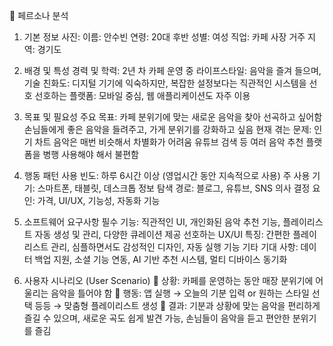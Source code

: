 📌 페르소나 분석
1. 기본 정보
사진: 
이름: 안수빈
연령: 20대 후반
성별: 여성
직업: 카페 사장
거주 지역: 경기도

2. 배경 및 특성
경력 및 학력: 2년 차 카페 운영 중
라이프스타일: 음악을 즐겨 들으며, 
기술 친화도: 디지털 기기에 익숙하지만, 복잡한 설정보다는 직관적인 시스템을 선호
선호하는 플랫폼: 모바일 중심, 웹 애플리케이션도 자주 이용

3. 목표 및 필요성
주요 목표:
카페 분위기에 맞는 새로운 음악을 찾아 선곡하고 싶어함
손님들에게 좋은 음악을 들려주고, 가게 분위기를 강화하고 싶음
현재 겪는 문제:
인기 차트 음악은 매번 비슷해서 차별화가 어려움
유튜브 검색 등 여러 음악 추천 플랫폼을 병행 사용해야 해서 불편함

4. 행동 패턴
사용 빈도: 하루 6시간 이상 (영업시간 동안 지속적으로 사용)
주 사용 기기: 스마트폰, 태블릿, 데스크톱
정보 탐색 경로: 블로그, 유튜브, SNS
의사 결정 요인: 가격, UI/UX, 기능성, 자동화 기능

5. 소프트웨어 요구사항
필수 기능:
직관적인 UI, 개인화된 음악 추천 기능, 플레이리스트 자동 생성 및 관리, 다양한 큐레이션 제공
선호하는 UX/UI 특징:
간편한 플레이리스트 관리, 심플하면서도 감성적인 디자인, 자동 실행 기능
기타 기대 사항:
데이터 백업 지원, 소셜 기능 연동, AI 기반 추천 시스템, 멀티 디바이스 동기화

6. 사용자 시나리오 (User Scenario)
📌 상황: 카페를 운영하는 동안 매장 분위기에 어울리는 음악을 틀어야 함
📌 행동: 앱 실행 → 오늘의 기분 입력 or 원하는 스타일 선택 등등 → 맞춤형 플레이리스트 생성
📌 결과: 기분과 상황에 맞는 음악을 편리하게 즐길 수 있으며, 새로운 곡도 쉽게 발견 가능, 손님들이 음악을 듣고 편안한 분위기를 즐김 

